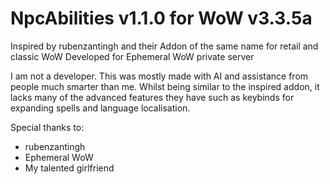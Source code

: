 # NpcAbilities v1.1.0 for WoW v3.3.5a
Inspired by rubenzantingh and their Addon of the same name for retail and classic WoW
Developed for Ephemeral WoW private server

I am not a developer. This was mostly made with AI and assistance from people much smarter than me. Whilst being similar to the inspired addon, it lacks many of the advanced features they have such as keybinds for expanding spells and language localisation.

Special thanks to:
- rubenzantingh
- Ephemeral WoW
- My talented girlfriend